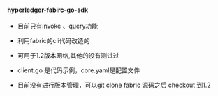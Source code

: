 #### hyperledger-fabirc-go-sdk


+ 目前只有invoke 、query功能
+ 利用fabric的cli代码改造的
+ 可用于1.2版本网络,其他的没有测试过
+ client.go 是代码示例，core.yaml是配置文件


+ 目前没有进行版本管理，可以git clone fabric 源码之后 checkout 到1.2  
